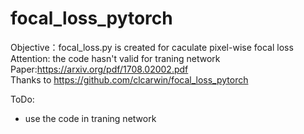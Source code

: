 # focal_loss_pytorch
Objective：focal_loss.py is created for caculate pixel-wise  focal loss    
Attention: the code hasn't valid for traning network   
Paper:https://arxiv.org/pdf/1708.02002.pdf    
Thanks to https://github.com/clcarwin/focal_loss_pytorch   

ToDo:   
- use the code in traning network
